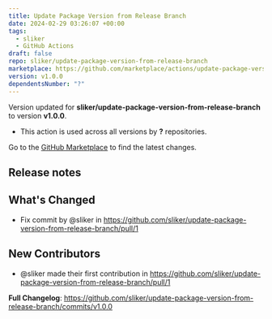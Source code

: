 ```yaml
---
title: Update Package Version from Release Branch
date: 2024-02-29 03:26:07 +00:00
tags:
  - sliker
  - GitHub Actions
draft: false
repo: sliker/update-package-version-from-release-branch
marketplace: https://github.com/marketplace/actions/update-package-version-from-release-branch
version: v1.0.0
dependentsNumber: "?"
---
```



Version updated for **sliker/update-package-version-from-release-branch** to version **v1.0.0**.
- This action is used across all versions by **?** repositories.

Go to the [GitHub Marketplace](https://github.com/marketplace/actions/update-package-version-from-release-branch) to find the latest changes.

## Release notes

## What's Changed
* Fix commit by @sliker in https://github.com/sliker/update-package-version-from-release-branch/pull/1

## New Contributors
* @sliker made their first contribution in https://github.com/sliker/update-package-version-from-release-branch/pull/1

**Full Changelog**: https://github.com/sliker/update-package-version-from-release-branch/commits/v1.0.0
